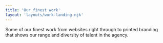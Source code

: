 ```yaml
---
title: 'Our finest work'
layout: 'layouts/work-landing.njk'
---
```


Some of our finest work from websites right through to printed
branding that shows our range and diversity of talent in the agency.
